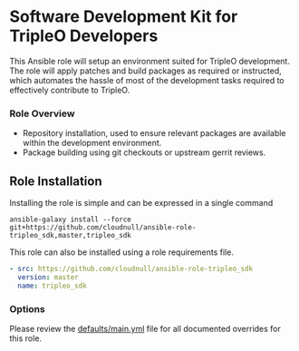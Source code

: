 # Software Development Kit for TripleO Developers

This Ansible role will setup an environment suited for TripleO development.
The role will apply patches and build packages as required or instructed,
which automates the hassle of most of the development tasks required to
effectively contribute to TripleO.

### Role Overview

* Repository installation, used to ensure relevant packages are available
  within the development environment.
* Package building using git checkouts or upstream gerrit reviews.

## Role Installation

Installing the role is simple and can be expressed in a single command

``` shell
ansible-galaxy install --force git+https://github.com/cloudnull/ansible-role-tripleo_sdk,master,tripleo_sdk
```

This role can also be installed using a role requirements file.

``` yaml
- src: https://github.com/cloudnull/ansible-role-tripleo_sdk
  version: master
  name: tripleo_sdk
```

### Options

Please review the [defaults/main.yml](defaults/main.yml) file for all documented overrides for
this role.
